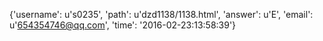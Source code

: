 {'username': u's0235', 'path': u'dzd1138/1138.html', 'answer': u'E', 'email': u'654354746@qq.com', 'time': '2016-02-23:13:58:39'}